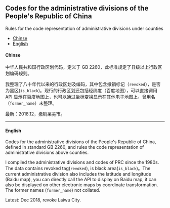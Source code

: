 ## Codes for the administrative divisions of the People's Republic of China


Rules for the code representation of administrative divisions under counties

* [Chinse](#chinse)
* [English](#english)

#### Chinse

中华人民共和国行政区划代码，定义于 GB 2260，此标准规定了县级以上行政区划编码规则。

我整理了八十年代以来的行政区划及编码，其中包含撤销标记（`revoked`），是否为黑区(`is_black`)。现行的行政区划还包括经纬度（百度地图），可以直接调用 API 显示在百度地图上，也可以通过坐标变换显示在其他电子地图上。曾用名（`former_name`）未整理。

最新：2018.12，撤销莱芜市。

-----------------------

#### English

Codes for the administrative divisions of the People's Republic of China, defined in standard GB 2260, and rules the code representation of administrative divisions above counties.

I compiled the administrative divisions and codes of PRC since the 1980s. The data contains revoked tag(`revoked`), is black area(`is_black`)。The current administrative division also includes the latitude and longitude (Baidu map), you can directly call the API to display on Baidu map, it can also be displayed on other electronic maps by coordinate transformation. The former names (`former_name`) not collated.

Latest: Dec 2018, revoke Laiwu City.